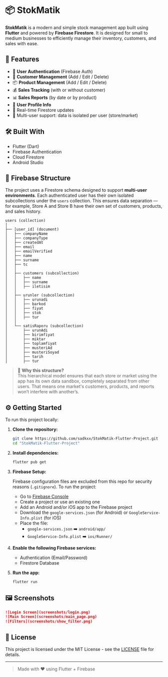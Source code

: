 # 📦 StokMatik

**StokMatik** is a modern and simple stock management app built using **Flutter** and powered by **Firebase Firestore**. It is designed for small to medium businesses to efficiently manage their inventory, customers, and sales with ease.

## 🚀 Features

- 🔐 **User Authentication** (Firebase Auth)
- 👤 **Customer Management** (Add / Edit / Delete)
- 📦 **Product Management** (Add / Edit / Delete)
- 💰 **Sales Tracking** (with or without customer)
- 📊 **Sales Reports** (by date or by product)
- 🧾 **User Profile Info**
- 🔄 Real-time Firestore updates
- 🧩 Multi-user support: data is isolated per user (store/market)

## 🛠️ Built With

- Flutter (Dart)
- Firebase Authentication
- Cloud Firestore
- Android Studio

## 📁 Firebase Structure

The project uses a Firestore schema designed to support **multi-user environments**. Each authenticated user has their own isolated subcollections under the `users` collection. This ensures data separation — for example, Store A and Store B have their own set of customers, products, and sales history.

```
users (collection)
│
├── [user_id] (document)
│   ├── companyName
│   ├── companyType
│   ├── createdAt
│   ├── email
│   ├── emailVerified
│   ├── name
│   ├── surname
│   ├── tc
│   │
│   ├── customers (subcollection)
│   │   ├── name
│   │   ├── surname
│   │   ├── iletisim
│   │
│   ├── urunler (subcollection)
│   │   ├── urunadi
│   │   ├── barkod
│   │   ├── fiyat
│   │   ├── stok
│   │   ├── tur
│   │
│   └── satisRaporu (subcollection)
│       ├── urunAdi
│       ├── birimfiyat
│       ├── miktar
│       ├── toplamfiyat
│       ├── musteriAd
│       ├── musteriSoyad
│       ├── tarih
│       ├── tur
```

> 🧠 **Why this structure?**\
> This hierarchical model ensures that each store or market using the app has its own data sandbox, completely separated from other users. That means one market's customers, products, and reports won’t interfere with another’s.

## ⚙️ Getting Started

To run this project locally:

1. **Clone the repository:**

   ```bash
   git clone https://github.com/sadkxx/StokMatik-Flutter-Project.git
   cd "StokMatik-Flutter-Project"
   ```

2. **Install dependencies:**

   ```bash
   flutter pub get
   ```

3. **Firebase Setup:**

   Firebase configuration files are excluded from this repo for security reasons (`.gitignore`). To run the project:

   - Go to [Firebase Console](https://console.firebase.google.com/)
   - Create a project or use an existing one
   - Add an Android and/or iOS app to the Firebase project
   - Download the `google-services.json` (for Android) or `GoogleService-Info.plist` (for iOS)
   - Place the file:
     - `google-services.json` ➡️ `android/app/`
     - `GoogleService-Info.plist` ➡️ `ios/Runner/`

4. **Enable the following Firebase services:**

   - Authentication (Email/Password)
   - Firestore Database

5. **Run the app:**

   ```bash
   flutter run
   ```

## 🖼️ Screenshots

```markdown
![Login Screen](screenshots/login.png)
![Main Screen](screenshots/main_page.png)
![Filters](screenshots/show_filter.png)
```

## 📄 License

This project is licensed under the MIT License - see the [LICENSE](LICENSE) file for details.

---

> Made with ❤️ using Flutter + Firebase

